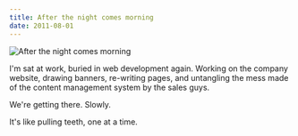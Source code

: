 ```yaml
---
title: After the night comes morning
date: 2011-08-01
---
```


![After the night comes morning](https://source.unsplash.com/cckf4TsHAuw/1600x900)

I'm sat at work, buried in web development again. Working on the company website, drawing banners, re-writing pages, and untangling the mess made of the content management system by the sales guys.

We're getting there. Slowly.

It's like pulling teeth, one at a time.